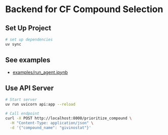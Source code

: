 # Backend for CF Compound Selection

## Set Up Project

```sh
# set up dependencies
uv sync
```

## See examples

- [examples/run_agent.ipynb](examples/run_agent.ipynb)

## Use API Server

```sh
# Start server
uv run uvicorn api:app --reload

# Call endpoint
curl -X POST http://localhost:8000/prioritize_compound \
  -H "Content-Type: application/json" \
  -d '{"compound_name": "givinostat"}'
```